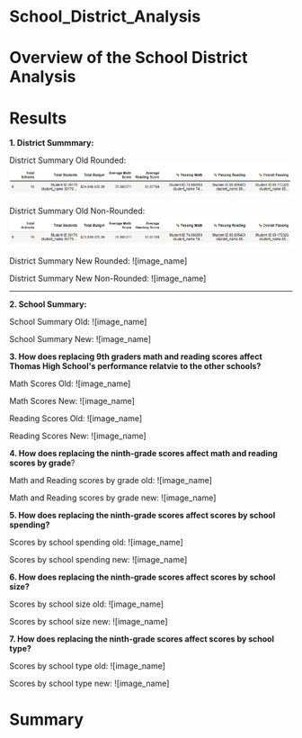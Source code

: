 # School_District_Analysis
# Overview of the School District Analysis
# Results

**1.  District Summmary:**

District Summary Old Rounded:
![image_name](https://github.com/jessicameyer23/School_District_Analysis/blob/main/Challenge%204%20Images/Old%20District%20Summary%20picture%20detailed.png)

District Summary Old Non-Rounded:
![image_name](https://github.com/jessicameyer23/School_District_Analysis/blob/main/Challenge%204%20Images/Old%20District%20Summary%20picture%20detailed.png)

District Summary New Rounded:
![image_name]

District Summary New Non-Rounded:
![image_name]

****
**2.  School Summary:**

School Summary Old:
![image_name]

School Summary New:
![image_name]


**3.  How does replacing 9th graders math and reading scores affect Thomas High School's performance relatvie to the other schools?**

Math Scores Old:
![image_name]

Math Scores New:
![image_name]

Reading Scores Old:
![image_name]

Reading Scores New:
![image_name]


**4.  How does replacing the ninth-grade scores affect math and reading scores by grade**?

Math and Reading scores by grade old:
![image_name]

Math and Reading scores by grade new:
![image_name]


**5.  How does replacing the ninth-grade scores affect scores by school spending?**

Scores by school spending old:
![image_name]

Scores by school spending new:
![image_name]







**6.  How does replacing the ninth-grade scores affect scores by school size?**

Scores by school size old:
![image_name]

Scores by school size new:
![image_name]











**7.  How does replacing the ninth-grade scores affect scores by school type?**


Scores by school type old:
![image_name]


Scores by school type new:
![image_name]






# Summary
